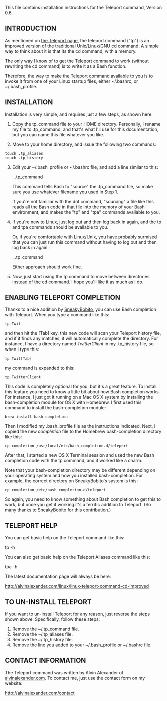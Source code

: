 This file contains installation instructions for the Teleport command,
Version 0.6.

INTRODUCTION
------------

As mentioned on [the Teleport page](http://alvinalexander.com/linux/linux-teleport-command-cd-improved),
the teleport command ("tp") is an improved version of the traditional
Unix/Linux/GNU cd command. A simple way to think about it is that its
the cd command, with a memory.

The only way I know of to get the Teleport command to work (without rewriting 
the cd command) is to write it as a Bash function. 

Therefore, the way to make the Teleport command available to you is to invoke 
it from one of your Linux startup files, either ~/.bashrc, or ~/.bash_profile.


INSTALLATION
------------

Installation is very simple, and requires just a few steps, as shown here:

1) Copy the tp_command file to your HOME directory. Personally, I rename
   my file to .tp_command, and that's what I'll use for this documentation,
   but you can name this file whatever you like.

2) Move to your home directory, and issue the following two commands:

```
touch .tp_aliases
touch .tp_history
```

3) Edit your ~/.bash_profile or ~/.bashrc file, and add a line similar to
   this:

   . .tp_command

   This command tells Bash to "source" the .tp_command file, so make sure you
   use whatever filename you used in Step 1.

   If you're not familiar with the dot command, "sourcing" a file like this
   reads all the Bash code in that file into the memory of your Bash environment, 
   and makes the "tp" and "tpa" commands available to you.

4) If you're new to Linux, just log out and then log back in again, and the 
   tp and tpa commands should be available to you.

   Or, if you're comfortable with Linux/Unix, you have probably surmised that 
   you can just run this command without having to log out and then log back 
   in again:

   . .tp_command

   Either approach should work fine.

5) Now, just start using the tp command to move between directories instead of 
   the cd command.  I hope you'll like it as much as I do.


ENABLING TELEPORT COMPLETION
----------------------------

Thanks to a nice addition by [SneakyBobito](https://github.com/SneakyBobito), you can use Bash completion with Teleport.
When you type a command like this:

    tp Twit

and then hit the [Tab] key, this new code will scan your Teleport history file, and if
it finds any matches, it will automatically complete the directory. For instance, I have
a directory named _TwitterClient_ in my .tp_history file, so when I type this:

    tp Twit[Tab]

my command is expanded to this:

    tp TwitterClient

This code is completely optional for you, but it's a great feature. To install this feature
you need to know a little bit about how Bash completion works. For instance, I just got it
running on a Mac OS X system by installing the bash-completion module for OS X with Homebrew.
I first used this command to install the bash-completion module:

    brew install bash-completion

Then I modified my .bash_profile file as the instructions indicated. Next, I copied the new
_completion_ file to the Homebrew bash-completion directory like this:

    cp completion /usr/local/etc/bash_completion.d/teleport

After that, I started a new OS X Terminal session and used the new Bash completion code with
the tp command, and it worked like a charm.

Note that your bash-completion directory may be different depending on your operating system
and how you installed bash-completion. For example, the correct directory on SneakyBobito's
system is this:

    cp completion /etc/bash_completion.d/teleport

So again, you need to know something about Bash completion to get this to work, but once you
get it working it's a terrific addition to Teleport. (So many thanks to SneakyBobito for this
contribution.)


TELEPORT HELP
-------------

You can get basic help on the Teleport command like this:

tp -h

You can also get basic help on the Teleport Aliases command like this:

tpa -h

The latest documentation page will always be here:

http://alvinalexander.com/linux/linux-teleport-command-cd-improved


TO UN-INSTALL TELEPORT
----------------------

If you want to un-install Teleport for any reason, just reverse the steps 
shown above. Specifically, follow these steps:

1) Remove the ~/.tp_command file.
2) Remove the ~/.tp_aliases file.
3) Remove the ~/.tp_history file.
4) Remove the line you added to your ~/.bash_profile or ~/.bashrc file.


CONTACT INFORMATION
-------------------

The Teleport command was written by Alvin Alexander of [alvinalexander.com](http://alvinalexander.com).
To contact me, just use the contact form on my website:

http://alvinalexander.com/contact



